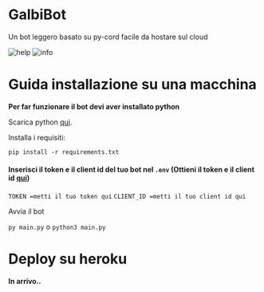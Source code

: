# **GalbiBot**
Un bot leggero basato su py-cord facile da hostare sul cloud

![help](https://i.imgur.com/0NSq11M.png)  ![info](https://i.imgur.com/l8ss3iI.png)

# Guida installazione su una macchina

**Per far funzionare il bot devi aver installato python**

Scarica python [qui](https://www.python.org/downloads/).

Installa i requisiti:

`pip install -r requirements.txt`

#### Inserisci il token e il client id del tuo bot nel `.env` (Ottieni il token e il client id [qui](https://discord.com/developers/applications))
`TOKEN =metti il tuo token qui` `CLIENT_ID =metti il tuo client id qui`

Avvia il bot

`py main.py` o `python3 main.py`

# Deploy su heroku

**In arrivo..**
